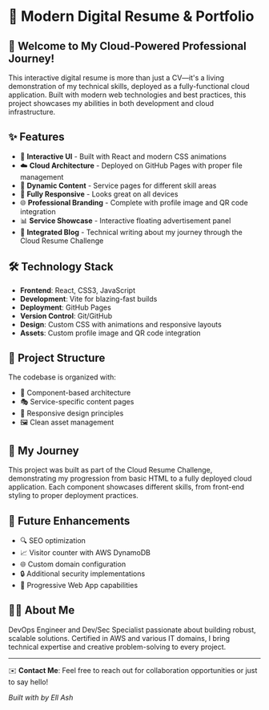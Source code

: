 # 🚀 Modern Digital Resume & Portfolio

## 🌟 Welcome to My Cloud-Powered Professional Journey!

This interactive digital resume is more than just a CV—it's a living demonstration of my technical skills, deployed as a fully-functional cloud application. Built with modern web technologies and best practices, this project showcases my abilities in both development and cloud infrastructure.

## ✨ Features

- 🎨 **Interactive UI** - Built with React and modern CSS animations
- ☁️ **Cloud Architecture** - Deployed on GitHub Pages with proper file management
- 🔄 **Dynamic Content** - Service pages for different skill areas
- 📱 **Fully Responsive** - Looks great on all devices
- 🌐 **Professional Branding** - Complete with profile image and QR code integration
- 📊 **Service Showcase** - Interactive floating advertisement panel
- 📝 **Integrated Blog** - Technical writing about my journey through the Cloud Resume Challenge

## 🛠️ Technology Stack

- **Frontend**: React, CSS3, JavaScript
- **Development**: Vite for blazing-fast builds
- **Deployment**: GitHub Pages
- **Version Control**: Git/GitHub
- **Design**: Custom CSS with animations and responsive layouts
- **Assets**: Custom profile image and QR code integration

## 🌈 Project Structure

The codebase is organized with:
- 🧩 Component-based architecture
- 🎭 Service-specific content pages
- 📱 Responsive design principles
- 🖼️ Clean asset management

## 🚀 My Journey

This project was built as part of the Cloud Resume Challenge, demonstrating my progression from basic HTML to a fully deployed cloud application. Each component showcases different skills, from front-end styling to proper deployment practices.

## 🔮 Future Enhancements

- 🔍 SEO optimization
- 📈 Visitor counter with AWS DynamoDB
- 🌐 Custom domain configuration
- 🔒 Additional security implementations
- 📱 Progressive Web App capabilities

## 👨‍💻 About Me

DevOps Engineer and Dev/Sec Specialist passionate about building robust, scalable solutions. Certified in AWS and various IT domains, I bring technical expertise and creative problem-solving to every project.

---

✉️ **Contact Me**: Feel free to reach out for collaboration opportunities or just to say hello!

*Built with by Ell Ash*


